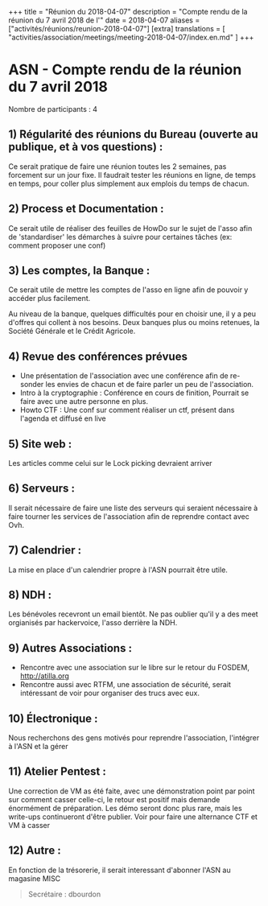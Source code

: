+++
title = "Réunion du 2018-04-07"
description = "Compte rendu de la réunion du 7 avril 2018 de l'"
date = 2018-04-07
aliases = ["activités/réunions/reunion-2018-04-07"]
[extra]
translations = [
    "activities/association/meetings/meeting-2018-04-07/index.en.md"
]
+++

# ASN - Compte rendu de la réunion du 7 avril 2018

Nombre de participants : 4

## 1) Régularité des réunions du Bureau (ouverte au publique, et à vos questions) :

Ce serait pratique de faire une réunion toutes les 2 semaines, pas forcement
sur un jour fixe. Il faudrait tester les réunions en ligne, de temps en temps,
pour coller plus simplement aux emplois du temps de chacun.

## 2) Process et Documentation :

Ce serait utile de réaliser des feuilles de HowDo sur le sujet de l'asso afin
de 'standardiser' les démarches à suivre pour certaines tâches (ex: comment
proposer une conf)

## 3) Les comptes, la Banque :

Ce serait utile de mettre les comptes de l'asso en ligne afin de pouvoir y
accéder plus facilement.

Au niveau de la banque, quelques difficultés pour en choisir une, il y a peu
d'offres qui collent à nos besoins. Deux banques plus ou moins retenues, la
Société Générale et le Crédit Agricole.

## 4) Revue des conférences prévues

- Une présentation de l'association avec une conférence afin de re-sonder les envies de chacun et de faire parler un peu de l'association.
- Intro à la cryptographie : Conférence en cours de finition, Pourrait se faire avec une autre personne en plus.
- Howto CTF : Une conf sur comment réaliser un ctf, présent dans l'agenda et diffusé en live

## 5) Site web :

Les articles comme celui sur le Lock picking devraient arriver

## 6) Serveurs :

Il serait nécessaire de faire une liste des serveurs qui seraient nécessaire à
faire tourner les services de l'association afin de reprendre contact avec Ovh.

## 7) Calendrier :

La mise en place d'un calendrier propre à l'ASN pourrait être utile.

## 8) NDH :

Les bénévoles recevront un email bientôt. Ne pas oublier qu'il y a des meet
orgianisés par hackervoice, l'asso derrière la NDH.

## 9) Autres Associations :

- Rencontre avec une association sur le libre sur le retour du FOSDEM, http://atilla.org
- Rencontre aussi avec RTFM, une association de sécurité, serait intéressant de voir pour organiser des trucs avec eux.

## 10) Électronique :

Nous recherchons des gens motivés pour reprendre l'association, l'intégrer à
l'ASN et la gérer

## 11) Atelier Pentest :

Une correction de VM as été faite, avec une démonstration point par point sur
comment casser celle-ci, le retour est positif mais demande énormément de
préparation. Les démo seront donc plus rare, mais les write-ups continueront
d'être publier. Voir pour faire une alternance CTF et VM à casser

## 12) Autre :
En fonction de la trésorerie, il serait interessant d'abonner l'ASN au magasine
MISC

> Secrétaire : dbourdon
